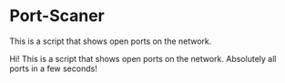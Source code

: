 # Port-Scaner
This is a script that shows open ports on the network.

Hi! This is a script that shows open ports on the network. Absolutely all ports in a few seconds!
